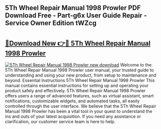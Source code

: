 ## 5Th Wheel Repair Manual 1998 Prowler PDF Download Free - Part-g6x User Guide Repair - Service Owner Edition tWZcg

# <h2><a href="http://bc65868.oget.top/?id=5Th+Wheel+Repair+Manual+1998+Prowler">🔗Download New 👉🔴 5Th Wheel Repair Manual 1998 Prowler</a></h2>

[![5Th Wheel Repair Manual 1998 Prowler new download](https://i.imgur.com/5g1atiW.png)](http://bc65868.oget.top/?id=5Th+Wheel+Repair+Manual+1998+Prowler)
Welcome to the 5Th Wheel Repair Manual 1998 Prowler user manual, your trusted guide to understanding and using your new product, from setup to maintenance and beyond. Essential Instructions 5Th Wheel Repair Manual 1998 Prowler This manual contains essential instructions for setting up and operating your product safely and effectively. 5Th Wheel Repair Manual 1998 Prowler offers users a range of advanced features, such as virtual assistant, smart notifications, customizable widgets, and automated tasks, all easily controlled through the user interface. We believe that the 5Th Wheel Repair Manual 1998 Prowler has been a vital tool in your quest to understand the ins and outs of your latest acquisition. If you need any assistance or clarification, our customer service team is here to help.
